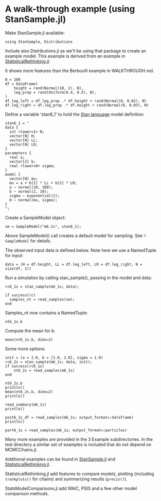 # A walk-through example (using StanSample.jl)

Make StanSample.jl available:
```
using StanSample, Distributions
```

Include also Distributions.jl as we'll be using that package to create an example model. This example is derived from an example in [StatisticalRethinking.jl](https://xcelab.net/rm/statistical-rethinking/).

It shows more features than the Berboulli example in WALKTHROUGH.md.

```
N = 100
df = DataFrame(
    height = rand(Normal(10, 2), N),
    leg_prop = rand(Uniform(0.4, 0.5), N),
)
df.leg_left = df.leg_prop .* df.height + rand(Normal(0, 0.02), N)
df.leg_right = df.leg_prop .* df.height + rand(Normal(0, 0.03), N)
```

Define a variable 'stan6_1' to hold the [Stan language](https://mc-stan.org/docs/2_21/reference-manual/index.html) model definition:

```
stan6_1 = "
data {
  int <lower=1> N;
  vector[N] H;
  vector[N] LL;
  vector[N] LR;
}
parameters {
  real a;
  vector[2] b;
  real <lower=0> sigma;
}
model {
  vector[N] mu;
  mu = a + b[1] * LL + b[2] * LR;
  a ~ normal(10, 100);
  b ~ normal(2, 10);
  sigma ~ exponential(1);
  H ~ normal(mu, sigma);
}
";
```

Create a SampleModel object:

```
sm = SampleModel("m6.1s", stan6_1);
```

Above SampleModel() call creates a default model for sampling. See `?SampleModel` for details.

The observed input data is defined below. Note here we use a NamedTuple for input:

```
data = (H = df.height, LL = df.leg_left, LR = df.leg_right, N = size(df, 1))
```

Run a simulation by calling stan_sample(), passing in the model and data: 
```
rc6_1s = stan_sample(m6_1s; data);

if success(rc)
  samples_nt = read_samples(sm);
end
```

Samples_nt now contains a NamedTuple:
```
nt6_1s.b
```

Compute the mean for b:
```
mean(nt6_1s.b, dims=2)
```

Some more options:
```
init = (a = 2.0, b = [1.0, 2.0], sigma = 1.0)
rc6_2s = stan_sample(m6_1s; data, init);
if success(rc6_1s)
    nt6_2s = read_samples(m6_1s)
end

nt6_2s.b
println()
mean(nt6_2s.b, dims=2)
println()

read_summary(m6_1s)
println()

post6_1s_df = read_samples(m6_1s; output_format=:dataframe)
println()

part6_1s = read_samples(m6_1s; output_format=:particles)
```

Many more examples are provided in the 3 Example subdirectories. In the test directory a similar set of examples is included that do not depend on MCMCChains.jl.

Additional examples can be found in [StanSample.jl](https://github.com/StanJulia/StanSample.jl) and [StatisticalRethinking.jl](https://github.com/StatisticalRethinkingJulia/StatisticalRethinking.jl).

StatisticalRethinking.jl add features to compare models, plotting (including `trankplots()` for chains) and summarizing results (`precis()`).

StatsModelComparisons.jl add WAIC, PSIS and a few other model comparison methods.

